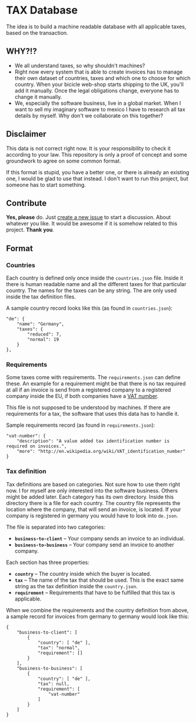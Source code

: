 # TAX Database
The idea is to build a machine readable database with all applicable taxes, based on the transaction.

## WHY?!?
- We all understand taxes, so why shouldn't machines?
- Right now every system that is able to create invoices has to manage their own dataset of countries, taxes and which one to choose for which country. When your bicicle web-shop starts shipping to the UK, you'll add it manually. Once the legal obligations change, everyone has to change it manually.
- We, especially the software business, live in a global market. When I want to sell my imaginary software to mexico I have to research all tax details by myself. Why don't we collaborate on this together?

## Disclaimer
This data is not correct right now. It is your responsibility to check it according to your law. This repository is only a proof of concept and some groundwork to agree on some common format. 

If this format is stupid, you have a better one, or there is already an existing one, I would be glad to use that instead. I don't want to run this project, but someone has to start something. 

## Contribute
**Yes, please** do. Just [create a new issue](https://github.com/tobiastom/tax-database/issues/new) to start a discussion. About whatever you like. It would be awesome if it is somehow related to this project. **Thank you**.

## Format
### Countries
Each country is defined only once inside the `countries.json` file. Inside it there is human readable name and all the different taxes for that particular country.
The names for the taxes can be any string. The are only used inside the tax definition files.

A sample country record looks like this (as found in `countries.json`):

	"de": {
		"name": "Germany",
		"taxes": {
			"reduced": 7,
			"normal": 19
		}
	},

### Requirements
Some taxes come with requirements. The `requirements.json` can define these. An example for a requirement might be that there is no tax required at all if an invoice is send from a registered company to a registered company inside the EU, if both companies have a [VAT number](http://en.wikipedia.org/wiki/VAT_identification_number).

This file is not supposed to be understood by machines. If there are requirements for a tax, the software that uses this data has to handle it.

Sample requirements record (as found in `requirements.json`):

	"vat-number": {
		"description": "A value added tax identification number is required on invoices.",
		"more": "http://en.wikipedia.org/wiki/VAT_identification_number"
	}

### Tax definition
Tax definitions are based on categories. Not sure how to use them right now. I for myself are only interested into the software business. Others might be added later.
Each category has its own directory. Inside this directory there is a file for each country. The country file represents the location where the company, that will send an invoice, is located. If your company is registered in germany you would have to look into `de.json`.

The file is separated into two categories:

- **`business-to-client`** – Your company sends an invoice to an individual.
- **`business-to-business`** – Your company send an invoice to another company.

Each section has three properties:

- **`country`** – The country inside which the buyer is located.
- **`tax`** – The name of the tax that should be used. This is the exact same string as the tax definition inside the `country.json`.
- **`requirement`** – Requirements that have to be fulfilled that this tax is applicable.

When we combine the requirements and the country definition from above, a sample record for invoices from germany to germany would look like this:

	{
		"business-to-client": [
			{
				"country": [ "de" ],
				"tax": "normal",
				"requirement": []
			}
		],
		"business-to-business": [
			{
				"country": [ "de" ],
				"tax": null,
				"requirement": [
					"vat-number"
				]
			}
		]
	}
